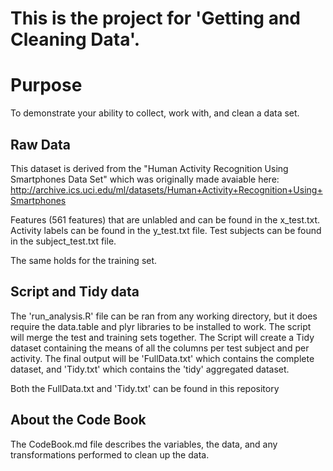   

This is the project for 'Getting and Cleaning Data'.
=========================================

Purpose
=========================================
To demonstrate your ability to collect, work with, and clean a data set.

Raw Data
------------------

This dataset is derived from the "Human Activity Recognition Using Smartphones Data Set" which was originally made avaiable here: http://archive.ics.uci.edu/ml/datasets/Human+Activity+Recognition+Using+Smartphones

Features (561 features) that are unlabled and can be found in the x_test.txt. 
Activity labels can be found in the y_test.txt file.
Test subjects can be found in the subject_test.txt file.

The same holds for the training set.

Script and Tidy data
-------------------------------------
The 'run_analysis.R' file can be ran from any working directory, but it does require the data.table and plyr libraries to be installed to work. The script will merge the test and training sets together. The Script will create a Tidy dataset containing the means of all the columns per test subject and per activity. The final output will be 'FullData.txt' which contains the complete dataset, and 'Tidy.txt' which contains the 'tidy' aggregated dataset.

Both the FullData.txt and 'Tidy.txt' can be found in this repository

About the Code Book
-------------------
The CodeBook.md file describes the variables, the data, and any transformations performed to clean up the data.
